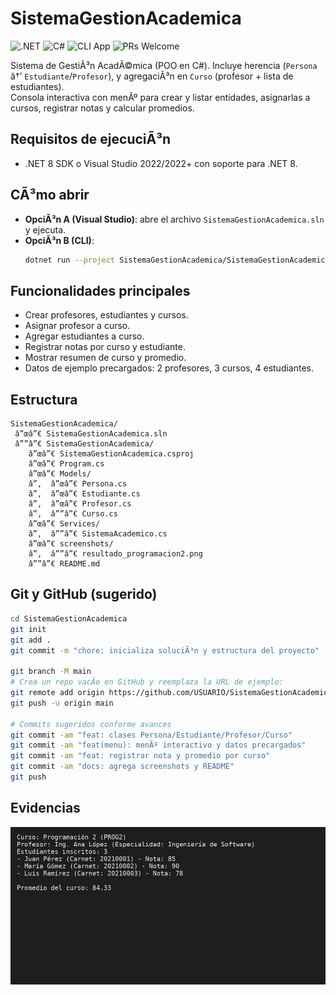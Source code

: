 ﻿# SistemaGestionAcademica
![.NET](https://img.shields.io/badge/.NET-8.0-512BD4?logo=dotnet&logoColor=white)
![C#](https://img.shields.io/badge/C%23-239120?logo=csharp&logoColor=white)
![CLI App](https://img.shields.io/badge/App-Console-blue)
![PRs Welcome](https://img.shields.io/badge/PRs-welcome-brightgreen)
 
Sistema de GestiÃ³n AcadÃ©mica (POO en C#). Incluye herencia (`Persona` â†’ `Estudiante`/`Profesor`), y agregaciÃ³n en `Curso` (profesor + lista de estudiantes).  
Consola interactiva con menÃº para crear y listar entidades, asignarlas a cursos, registrar notas y calcular promedios.

## Requisitos de ejecuciÃ³n
- .NET 8 SDK o Visual Studio 2022/2022+ con soporte para .NET 8.

## CÃ³mo abrir
- **OpciÃ³n A (Visual Studio)**: abre el archivo `SistemaGestionAcademica.sln` y ejecuta.
- **OpciÃ³n B (CLI)**:
  ```bash
  dotnet run --project SistemaGestionAcademica/SistemaGestionAcademica.csproj
  ```

## Funcionalidades principales
- Crear profesores, estudiantes y cursos.
- Asignar profesor a curso.
- Agregar estudiantes a curso.
- Registrar notas por curso y estudiante.
- Mostrar resumen de curso y promedio.
- Datos de ejemplo precargados: 2 profesores, 3 cursos, 4 estudiantes.

## Estructura
```
SistemaGestionAcademica/
 â”œâ”€ SistemaGestionAcademica.sln
 â””â”€ SistemaGestionAcademica/
    â”œâ”€ SistemaGestionAcademica.csproj
    â”œâ”€ Program.cs
    â”œâ”€ Models/
    â”‚  â”œâ”€ Persona.cs
    â”‚  â”œâ”€ Estudiante.cs
    â”‚  â”œâ”€ Profesor.cs
    â”‚  â””â”€ Curso.cs
    â”œâ”€ Services/
    â”‚  â””â”€ SistemaAcademico.cs
    â”œâ”€ screenshots/
    â”‚  â””â”€ resultado_programacion2.png
    â””â”€ README.md
```

## Git y GitHub (sugerido)
```bash
cd SistemaGestionAcademica
git init
git add .
git commit -m "chore: inicializa soluciÃ³n y estructura del proyecto"

git branch -M main
# Crea un repo vacÃ­o en GitHub y reemplaza la URL de ejemplo:
git remote add origin https://github.com/USUARIO/SistemaGestionAcademica.git
git push -u origin main

# Commits sugeridos conforme avances
git commit -am "feat: clases Persona/Estudiante/Profesor/Curso"
git commit -am "feat(menu): menÃº interactivo y datos precargados"
git commit -am "feat: registrar nota y promedio por curso"
git commit -am "docs: agrega screenshots y README"
git push
```

## Evidencias
![Resumen Programación 2](SistemaGestionAcademica/screenshots/resultado_programacion2.png)
